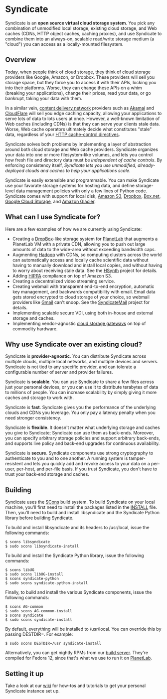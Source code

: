 Syndicate
=========

Syndicate is an **open source virtual cloud storage system**.  You pick any combination of unmodified local storage, existing cloud storage, and Web caches (CDNs, HTTP object caches, caching proxies), and use Syndicate to combine them into an always-on, scalable read/write storage medium (a "cloud") you can access as a locally-mounted filesystem.

Overview
--------

Today, when people think of cloud storage, they think of cloud storage providers like Google, Amazon, or Dropbox.  These providers will sell you storage space, but they force you to access it with their APIs, locking you into their platforms.  Worse, they can change these APIs on a whim (breaking your applications), change their prices, read your data, or go bankrupt, taking your data with them.

In a similar vein, [content delivery network](https://en.wikipedia.org/wiki/Content_delivery_network) providers such as [Akamai](http://www.akamai.com) and [CloudFlare](https://www.cloudflare.com/) will sell you edge caching capacity, allowing your applications to serve lots of data to lots users at once.  However, a well-known limitation of Web caches (including CDNs) is that they can serve your clients stale data.  Worse, Web cache operators ultimately decide what constitutes "stale" data, regardless of your [HTTP cache-control directives](https://en.wikipedia.org/wiki/Cache-Control#Controlling_Web_caches).

Syndicate solves both problems by implementing a layer of abstraction around both cloud storage and Web cache providers.  Syndicate organizes your data into one or more filesystem-like volumes, and lets you control how fresh file and directory data must be *independent of cache controls*.  By enforcing consistency itself, *Syndicate lets you use unmodified, already-deployed clouds and caches to help your applications scale*.

Syndicate is easily extensible and programmable.  You can make Syndicate use your favorate storage systems for hosting data, and define storage-level data management policies with only a few lines of Python code.  Syndicate comes with support for local disk, [Amazon S3](https://aws.amazon.com/s3/), [Dropbox](http://www.dropbox.com), [Box.net](http://www.box.net), [Google Cloud Storage](https://cloud.google.com/products/cloud-storage/), and [Amazon Glacier](https://aws.amazon.com/glacier/).

What can I use Syndicate for?
-----------------------------

Here are a few examples of how we are currently using Syndicate:

* Creating a [DropBox](http://www.dropbox.com)-like storage system for [PlanetLab](http://www.planet-lab.org) that augments a PlanetLab VM with a private CDN, allowing you to push out large amounts of data to the wide-area without exceeding bandwidth caps.
* Augmenting [Hadoop](http://hadoop.apache.com) with CDNs, so computing clusters across the world can automatically access and locally cache scientific data without having to manually download and install local copies, and without having to worry about receiving stale data.  See the [HSynth](https://github.com/iychoi/hsynth) project for details.
* Adding [HIPPA](https://en.wikipedia.org/wiki/HIPAA) compliance on top of Amazon S3.
* Creating a decentralized video streaming service.
* Creating webmail with transparent end-to-end encryption, automatic key management, and backwards compatibility with email.  Email data gets stored encrypted to cloud storage of your choice, so webmail providers like [Gmail](https://mail.google.com) can't snoop.  See the [SyndicateMail](https://github.com/jcnelson/syndicatemail) project for details.
* Implementing scalable secure VDI, using both in-house and external storage and caches.
* Implementing vendor-agnostic [cloud storage gateways](https://en.wikipedia.org/wiki/Cloud_storage_gateway) on top of commodity hardware.

Why use Syndicate over an existing cloud?
-----------------------------------------

Syndicate is **provider-agnostic**.  You can distribute Syndicate across multiple clouds, multiple local networks, and multiple devices and servers.  Syndicate is not tied to any specific provider, and can tolerate a configurable number of server and provider failures.

Syndicate is **scalable**.  You can use Syndicate to share a few files across just your personal devices, or you can use it to distribute terabytes of data to millions of people.  You can increase scalability by simply giving it more caches and storage to work with.

Syndicate is **fast**.  Syndicate gives you the performance of the underlying clouds and CDNs you leverage.  You only pay a latency penalty when you need stronger consistency.

Syndicate is **flexible**.  It doesn't matter what underlying storage and caches you give to Syndicate; Syndicate can use them as back-ends.  Moreover, you can specify arbitrary storage policies and support arbitrary back-ends, and supports live policy and back-end upgrades for continuous availability.

Syndicate is **secure**.  Syndicate components use strong cryptography to authenticate to you and to one another.  A running system is tamper-resistent and lets you quickly add and revoke access to your data on a per-user, per-host, and per-file basis.  If you trust Syndicate, you don't have to trust your back-end storage and caches.

Building
--------

Syndicate uses the [SCons](http://www.scons.org/) build system.  To build Syndicate on your local machine, you'll first need to install the packages listed in the [INSTALL](https://github.com/jcnelson/syndicate/blob/master/INSTALL) file.  Then, you'll need to build and install libsyndicate and the Syndicate Python library before building Syndicate.

To build and install libsyndicate and its headers to /usr/local, issue the following commands:

```
$ scons libsyndicate
$ sudo scons libsyndicate-install
```

To build and install the Syndicate Python library, issue the following commands:

```
$ scons libUG
$ sudo scons libUG-install
$ scons syndicate-python
$ sudo scons syndicate-python-install
```

Finally, to build and install the various Syndicate components, issue the following commands:

```
$ scons AG-common
$ sudo scons AG-common-install
$ scons syndicate
$ sudo scons syndicate-install
```

By default, everything will be installed to /usr/local.  You can override this by passing DESTDIR=.  For example:

```
$ sudo scons DESTDIR=/usr syndicate-install
```

Alternatively, you can get nightly RPMs from our [build server](http://vcoblitz-cmi.cs.princeton.edu/syndicate-nightly/RPMS/).  They're compiled for Fedora 12, since that's what we use to run it on [PlanetLab](http://www.planet-lab.org).

Setting it up
-------------

Take a look at our [wiki](https://github.com/jcnelson/syndicate/wiki#getting-started) for how-tos and tutorials to get your personal Syndicate instance set up.
